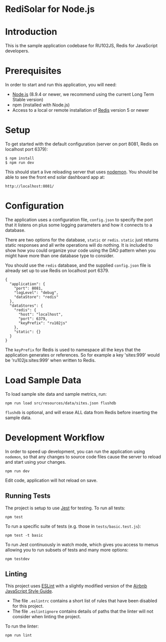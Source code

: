 # RediSolar for Node.js

# Introduction

This is the sample application codebase for RU102JS, Redis for JavaScript developers.

# Prerequisites

In order to start and run this application, you will need:

* [Node.js](https://nodejs.org/en/download/) (8.9.4 or newer, we recommend using the current Long Term Stable version)
* npm (installed with Node.js)
* Access to a local or remote installation of [Redis](https://redis.io/download) version 5 or newer

# Setup

To get started with the default configuration (server on port 8081, Redis on localhost port 6379):

```
$ npm install
$ npm run dev
```

This should start a live reloading server that uses [nodemon](https://www.npmjs.com/package/nodemon).  You should be able to see the front end solar dashboard app at: 

```
http://localhost:8081/
```

# Configuration 

The application uses a configuration file, `config.json` to specify the port that it listens 
on plus some logging parameters and how it connects to a database.

There are two options for the database, `static` or `redis`.  `static` just returns static 
responses and all write operations will do nothing.  It is included to show how you could 
organize your code using the DAO pattern when you might have more than one database type 
to consider.

You should use the `redis` database, and the supplied `config.json` file is already set up 
to use Redis on localhost port 6379.

```
{
  "application": {
    "port": 8081,
    "logLevel": "debug",
    "dataStore": "redis"
  },
  "dataStores": {
    "redis": {
      "host": "localhost",
      "port": 6379,
      "keyPrefix": "ru102js"
    },
    "static": {}
  }
}
```

The `keyPrefix` for Redis is used to namespace all the keys that the application generates or 
references.  So for example a key 'sites:999' would be 'ru102js:sites:999' when written to Redis.

# Load Sample Data

To load sample site data and sample metrics, run:

```
npm run load src/resources/data/sites.json flushdb
```

`flushdb` is optional, and will erase ALL data from Redis before inserting the sample data.

# Development Workflow

In order to speed up development, you can run the application using `nodemon`, so that any 
changes to source code files cause the server to reload and start using your changes.

```
npm run dev
```

Edit code, application will hot reload on save.

## Running Tests

The project is setup to use [Jest](https://jestjs.io/en/) for testing.  To run all tests:

```
npm test
```

To run a specific suite of tests (e.g. those in `tests/basic.test.js`):

```
npm test -t basic
```

To run Jest continuously in watch mode, which gives you access to menus allowing you to run 
subsets of tests and many more options:

```
npm testdev
```

## Linting

This project uses [ESLint](https://eslint.org/) with a slightly modified version of the 
[Airbnb JavaScript Style Guide](https://github.com/airbnb/javascript).

* The file `.eslintrc` contains a short list of rules that have been disabled for this project.
* The file `.eslintignore` contains details of paths that the linter will not consider when 
linting the project.

To run the linter:

```
npm run lint
```
